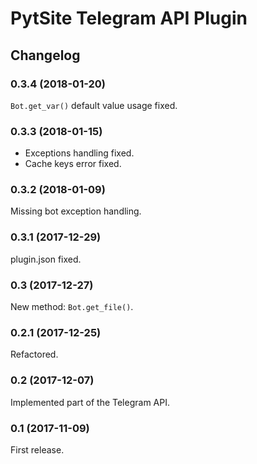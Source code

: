# PytSite Telegram API Plugin


## Changelog


### 0.3.4 (2018-01-20)

`Bot.get_var()` default value usage fixed.


### 0.3.3 (2018-01-15)

- Exceptions handling fixed.
- Cache keys error fixed.


### 0.3.2 (2018-01-09)

Missing bot exception handling.


### 0.3.1 (2017-12-29)

plugin.json fixed.


### 0.3 (2017-12-27)

New method: `Bot.get_file()`.


### 0.2.1 (2017-12-25)

Refactored.


### 0.2 (2017-12-07)

Implemented part of the Telegram API.


### 0.1 (2017-11-09)

First release.
